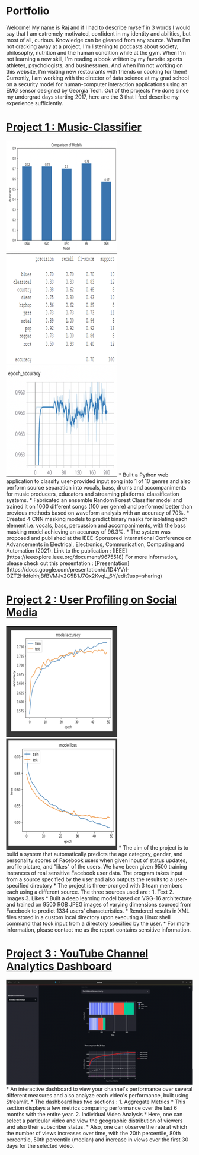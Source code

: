 # Portfolio
Welcome! My name is Raj and if I had to describe myself in 3 words I would say that I am extremely motivated, confident in my identity and abilities, but most of all, curious. Knowledge can be gleaned from any source. 
When I'm not cracking away at a project, I'm listening to podcasts about society, philosophy, nutrition and the human condition while at the gym. When I'm not learning a new skill, I'm reading a book written by my favorite sports athletes, psychologists, and businessmen. And when I'm not working on this website, I'm visiting new restaurants with friends or cooking for them!
Currently, I am working with the director of data science at my grad school on a security model for human-computer interaction applications using an EMG sensor designed by Georgia Tech.
Out of the projects I've done since my undergrad days starting 2017, here are the 3 that I feel describe my experience sufficiently.  

# [Project 1 : Music-Classifier](https://github.com/rajkumar464/Music-Classifier)
<img src="images/Classifier-survey.png" width="300" height="300">
<img src="images/RFC%20performance.png" width="300" height="300">
<img src="images/Bass.png" width="300" height="300">
* Built a Python web application to classify user-provided input song into 1 of 10 genres and also perform source separation into vocals, bass, drums and accompaniments for music producers, educators and streaming platforms' classification systems.
* Fabricated an ensemble Random Forest Classifier model and trained it on 1000 different songs (100 per genre) and performed better than previous methods based on waveform analysis with an accuracy of 70%.
* Created 4 CNN masking models to predict binary masks for isolating each element i.e. vocals, bass, percussion and accompaniments, with the bass masking model achieving an accuracy of 96.3%.
* The system was proposed and published at the IEEE-Sponsored International Conference on Advancements in Electrical, Electronics, Communication, Computing and Automation (2021). Link to the publication : [IEEE](https://ieeexplore.ieee.org/document/9675518)
For more information, please check out this presentation : [Presentation](https://docs.google.com/presentation/d/1D4YVrl-OZT2HIdfohhjBfBVMJv2G5B1J7Qx2KvqL_6Y/edit?usp=sharing)

# [Project 2 : User Profiling on Social Media](https://github.com/rajkumar464/User-Profiling-on-Social-Media)
<img src="images/Accuracy.png" width="300" height="300">
<img src="images/Loss.png" width="300" height="300">
* The aim of the project is to build a system that automatically predicts the age category, gender, and personality scores of Facebook users when given input of status updates, profile picture, and "likes" of the users. We have been given 9500 training instances of real sensitive Facebook user data. The program takes input from a source specified by the user and also outputs the results to a user-specified directory
* The project is three-pronged with 3 team members each using a different source. The three sources used are : 
1. Text
2. Images
3. Likes 
* Built a deep learning model based on VGG-16 architecture and trained on 9500 RGB JPEG images of varying dimensions sourced from Facebook to predict 1334 users' characteristics.
* Rendered results in XML files stored in a custom local directory upon executing a Linux shell command that took input from a directory specified by the user.
* For more information, please contact me as the report contains sensitive information.

# [Project 3 : YouTube Channel Analytics Dashboard](https://github.com/rajkumar464/YouTube_Dashboard)
<img src="images/Analytics%20Dashboard.png">
* An interactive dashboard to view your channel's performance over several different measures and also analyze each video's performance, built using Streamlit.
*  The dashboard has two sections :
1. Aggregate Metrics
* This section displays a few metrics comparing performance over the last 6 months with the entire year.
2. Individual Video Analysis
* Here, one can select a particular video and view the geographic distribution of viewers and also their subscriber status.
* Also, one can observe the rate at which the number of views increases over time, with the 20th percentile, 80th percentile, 50th percentile (median) and increase in views over the first 30 days for the selected video.
